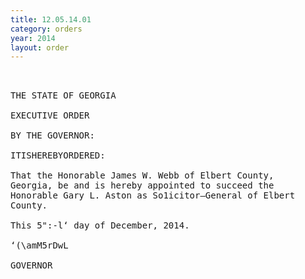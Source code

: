 ```yaml
---
title: 12.05.14.01
category: orders
year: 2014
layout: order
---
```


<pre> 

THE STATE OF GEORGIA

EXECUTIVE ORDER

BY THE GOVERNOR:

ITISHEREBYORDERED:

That the Honorable James W. Webb of Elbert County,
Georgia, be and is hereby appointed to succeed the
Honorable Gary L. Aston as So1icitor—General of Elbert
County.

This 5":-l‘ day of December, 2014.

‘(\amM5rDwL

GOVERNOR

</pre>
